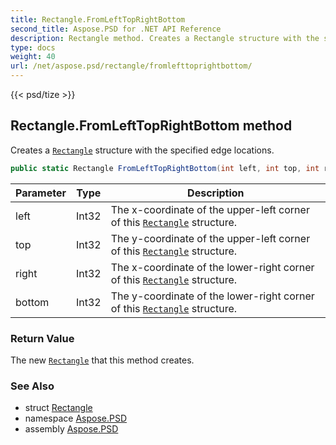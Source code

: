 ```yaml
---
title: Rectangle.FromLeftTopRightBottom
second_title: Aspose.PSD for .NET API Reference
description: Rectangle method. Creates a Rectangle structure with the specified edge locations
type: docs
weight: 40
url: /net/aspose.psd/rectangle/fromlefttoprightbottom/
---
```

{{< psd/tize >}}
## Rectangle.FromLeftTopRightBottom method

Creates a [`Rectangle`](../) structure with the specified edge locations.

```csharp
public static Rectangle FromLeftTopRightBottom(int left, int top, int right, int bottom)
```

| Parameter | Type | Description |
| --- | --- | --- |
| left | Int32 | The x-coordinate of the upper-left corner of this [`Rectangle`](../) structure. |
| top | Int32 | The y-coordinate of the upper-left corner of this [`Rectangle`](../) structure. |
| right | Int32 | The x-coordinate of the lower-right corner of this [`Rectangle`](../) structure. |
| bottom | Int32 | The y-coordinate of the lower-right corner of this [`Rectangle`](../) structure. |

### Return Value

The new [`Rectangle`](../) that this method creates.

### See Also

* struct [Rectangle](../)
* namespace [Aspose.PSD](../../../aspose.psd/)
* assembly [Aspose.PSD](../../../)


